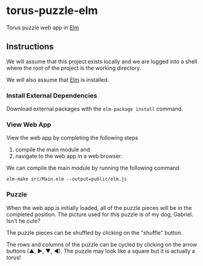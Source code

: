 # torus-puzzle-elm

Torus puzzle web app in [Elm][elm]

## Instructions

We will assume that this project exists locally and we are logged into a shell
where the root of the project is the working directory.

We will also assume that [Elm][elm] is installed.

### Install External Dependencies

Download external packages with the `elm-package install` command.

### View Web App

View the web app by completing the following steps
1. compile the main module and
2. navigate to the web app in a web browser.

We can compile the main module by running the following command

```
elm-make src/Main.elm --output=public/elm.js
```

### Puzzle

When the web app is initially loaded, all of the puzzle pieces will be in the
completed position. The picture used for this puzzle is of my dog, Gabriel.
Isn't he cute?

The puzzle pieces can be shuffled by clicking on the "shuffle" button.

The rows and columns of the puzzle can be cycled by clicking on the arrow
buttons (&#x25b2;, &#x25b6;, &#x25bc;, &#x25c0;). The puzzle may look like
a square but it is actually a torus!

[elm]: http://elm-lang.org/
[test]: https://github.com/elm-community/elm-test
[git]: https://git-scm.com/
